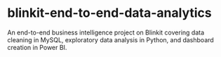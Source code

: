 # blinkit-end-to-end-data-analytics
An end-to-end business intelligence project on Blinkit covering data cleaning in MySQL, exploratory data analysis in Python, and dashboard creation in Power BI.
